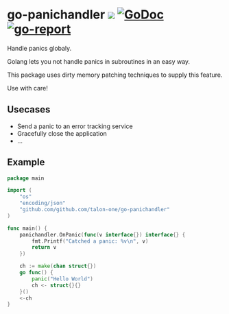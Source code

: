 # go-panichandler ![](https://github.com/talon-one/go-panichandler/workflows/Test/badge.svg) [![GoDoc](https://godoc.org/github.com/Eun/yaegi-template?status.svg)](https://godoc.org/github.com/Eun/yaegi-template) [![go-report](https://goreportcard.com/badge/github.com/talon-one/go-panichandler)](https://goreportcard.com/report/github.com/talon-one/go-panichandler)

Handle panics globaly.

Golang lets you not handle panics in subroutines in an easy way.

This package uses dirty memory patching techniques to supply this feature.

Use with care!

## Usecases
* Send a panic to an error tracking service
* Gracefully close the application
* ... 

## Example
```go
package main

import (
	"os"
	"encoding/json"
	"github.com/github.com/talon-one/go-panichandler"
)

func main() {
	panichandler.OnPanic(func(v interface{}) interface{} {
		fmt.Printf("Catched a panic: %v\n", v)
		return v
	})

	ch := make(chan struct{})
	go func() {
		panic("Hello World")
		ch <- struct{}{}
	}()
	<-ch
}

```